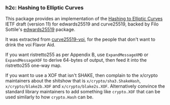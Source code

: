 ### h2c: Hashing to Elliptic Curves

This package provides an implementation of the [Hashing to Elliptic Curves][1]
IETF draft (version 11) for edwards25519 and curve25519, backed by Filo
Sottile's [edwards25519][2] package.

It was extracted from [curve25519-voi][3], for the people that don't want
to drink the voi Flavor Aid.

If you want ristretto255 as per Appendix B, use `ExpandMessageXMD` or
`ExpandMessageXOF` to derive 64-bytes of output, then feed it into the
ristretto255 one-way map.

If you want to use a XOF that isn't SHAKE, then complain to the x/crypto
maintainers about the shitshow that is `x/crypto/sha3.ShakeHash`,
`x/crypto/blake2b.XOF` and `x/crypto/blake2s.XOF`.  Alternatively
convince the standard library maintainers to add something like
`crypto.XOF` that can be used similarly to how `crypto.Hash` can be.

[1]: https://datatracker.ietf.org/doc/draft-irtf-cfrg-hash-to-curve/
[2]: https://filippo.io/edwards25519
[3]: https://github.com/oasisprotocol/curve25519-voi
